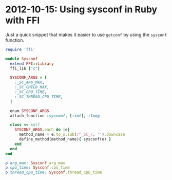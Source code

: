# 2012-10-15: Using sysconf in Ruby with FFI

Just a quick snippet that makes it easier to use `getconf` by using the `sysconf` function.

```` ruby
require 'ffi'

module Sysconf
  extend FFI::Library
  ffi_lib ["c"]

  SYSCONF_ARGS = [
    :_SC_ARG_MAX,
    :_SC_CHILD_MAX,
    :_SC_CPU_TIME,
    :_SC_THREAD_CPU_TIME,
  ]

  enum SYSCONF_ARGS
  attach_function :sysconf, [:int], :long

  class << self
    SYSCONF_ARGS.each do |e|
      method_name = e.to_s.sub(/^_SC_/, '').downcase
      define_method(method_name){ sysconf(e) }
    end
  end
end

p arg_max: Sysconf.arg_max
p cpu_time: Sysconf.cpu_time
p thread_cpu_time: Sysconf.thread_cpu_time
````

